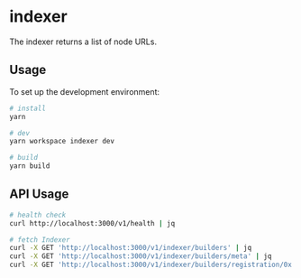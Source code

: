 # indexer

The indexer returns a list of node URLs.

## Usage

To set up the development environment:

```bash
# install
yarn

# dev
yarn workspace indexer dev

# build
yarn build
```

## API Usage

```sh
# health check
curl http://localhost:3000/v1/health | jq

# fetch Indexer
curl -X GET 'http://localhost:3000/v1/indexer/builders' | jq
curl -X GET 'http://localhost:3000/v1/indexer/builders/meta' | jq
curl -X GET 'http://localhost:3000/v1/indexer/builders/registration/0x...' | jq
```
